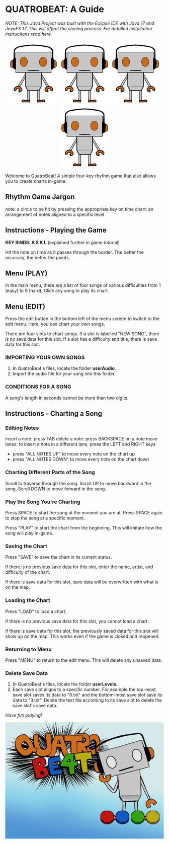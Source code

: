 # QUATROBEAT: A Guide
*NOTE: This Java Project was built with the Eclipse IDE with Java 17 and JavaFX 17. This will affect the cloning process. For detailed installation instructions read here.*

<p align = "center">
  <img src = "images/robotoDance.gif" height = 200px> 
  <img src = "images/robotoMiss.gif" height = 200px> 
  <img src = "images/robotoDance.gif" height = 200px> 
  <img src = "images/robotoDance.gif" height = 200px> 
</p>

Welcome to QuatroBeat! A simple four-key rhythm game that also allows you to create charts in-game. 

## Rhythm Game Jargon
note: a circle to be hit by pressing the appropriate key on time
chart: an arrangement of notes aligned to a specific level

## Instructions - Playing the Game 
**KEY BINDS: A S K L** (explained further in game tutorial)

Hit the note on time as it passes through the border.
The better the accuracy, the better the points. 

## Menu (PLAY) 
In the main menu, there are a list of four songs of various difficulties from 1 (easy) to 9 (hard). Click any song to play its chart. 

## Menu (EDIT)
Press the edit button in the bottom left of the menu screen to switch to the edit menu. Here, you can chart your own songs. 

There are four slots to chart songs. If a slot is labelled "NEW SONG", there is no save data for this slot. If a slot has a difficulty and title, there is sava data for this slot. 

### IMPORTING YOUR OWN SONGS
1. In QuatroBeat's files, locate the folder **userAudio**.
2. Import the audio file for your song into this folder.

### CONDITIONS FOR A SONG
A song's length in seconds cannot be more than two digits.

## Instructions - Charting a Song
### Editing Notes
insert a note: press TAB 
delete a note: press BACKSPACE on a note 
move lanes: to insert a note in a different lane, press the LEFT and RIGHT keys

- press "ALL NOTES UP" to move every note on the chart up
- press "ALL NOTES DOWN" to move every note on the chart down 

### Charting Different Parts of the Song
Scroll to traverse through the song. 
Scroll UP to move backward in the song. 
Scroll DOWN to move forward in the song. 

### Play the Song You're Charting 
Press SPACE to start the song at the moment you are at. 
Press SPACE again to stop the song at a specific moment.

Press "PLAY" to start the chart from the beginning. This will imitate how the song will play in-game. 

### Saving the Chart
Press "SAVE" to save the chart in its current status. 

If there is no previous save data for this slot, enter the name, artist, and difficulty of the chart. 

If there is sava data for this slot, save data will be overwritten with what is on the map. 

### Loading the Chart
Press "LOAD" to load a chart. 

If there is no previous save data for this slot, you cannot load a chart. 

If there is save data for this slot, the previously saved data for this slot will show up on the map. This works even if the game is closed and reopened. 

### Returning to Menu
Press "MENU" to return to the edit menu. This will delete any unsaved data. 

### Delete Save Data
1. In QuatroBeat's files, locate the folder **userLevels**.
2. Each save slot aligns to a specific number. For example the top-most save slot saves its data to "0.txt" and the bottom-most save slot save its data to "3.txt". Delete the text file according to its save slot to delete the save slot's save data.


*Have fun playing!*

<p align = "center">
  <img src = "images/titleScreen.png"> 
</p>
